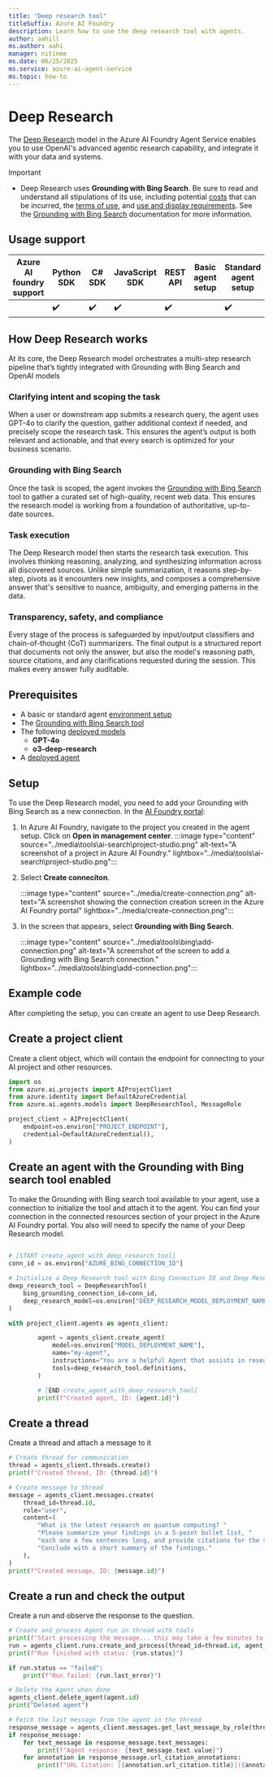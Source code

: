 ```yaml
---
title: "Deep research tool"
titleSuffix: Azure AI Foundry
description: Learn how to use the deep research tool with agents.
author: aahill
ms.author: aahi
manager: nitinme
ms.date: 06/25/2025
ms.service: azure-ai-agent-service
ms.topic: how-to
---
```


# Deep Research

The [Deep Research](https://openai.com/index/introducing-deep-research/) model in the Azure AI Foundry Agent Service enables you to use OpenAI's advanced agentic research capability, and integrate it with your data and systems.

> [!IMPORTANT]
> * Deep Research uses **Grounding with Bing Search**. Be sure to read and understand all stipulations of its use, including potential [costs](https://www.microsoft.com/bing/apis/grounding-pricing) that can be incurred, the [terms of use](https://www.microsoft.com/bing/apis/grounding-legal), and [use and display requirements](./tools/bing-grounding.md#how-to-display-grounding-with-bing-search-results). See the [Grounding with Bing Search](./tools/bing-grounding.md) documentation for more information.

## Usage support

|Azure AI foundry support  | Python SDK |	C# SDK | JavaScript SDK | REST API |Basic agent setup | Standard agent setup |
|---------|---------|---------|---------|---------|---------|---------|
|  | ✔️ | ✔️ | ✔️ | ✔️ |  | ✔️ |

## How Deep Research works

At its core, the Deep Research model orchestrates a multi-step research pipeline that’s tightly integrated with Grounding with Bing Search and OpenAI models

### Clarifying intent and scoping the task

When a user or downstream app submits a research query, the agent uses GPT-4o to clarify the question, gather additional context if needed, and precisely scope the research task. This ensures the agent’s output is both relevant and actionable, and that every search is optimized for your business scenario.

### Grounding with Bing Search

Once the task is scoped, the agent invokes the [Grounding with Bing Search](./tools/bing-grounding.md) tool to gather a curated set of high-quality, recent web data. This ensures the research model is working from a foundation of authoritative, up-to-date sources. 

### Task execution

The Deep Research model then starts the research task execution. This involves thinking reasoning, analyzing, and synthesizing information across all discovered sources. Unlike simple summarization, it reasons step-by-step, pivots as it encounters new insights, and composes a comprehensive answer that's sensitive to nuance, ambiguity, and emerging patterns in the data. 

### Transparency, safety, and compliance

Every stage of the process is safeguarded by input/output classifiers and chain-of-thought (CoT) summarizers. The final output is a structured report that documents not only the answer, but also the model's reasoning path, source citations, and any clarifications requested during the session. This makes every answer fully auditable.

## Prerequisites
- A basic or standard agent [environment setup](../environment-setup.md)
- The [Grounding with Bing Search tool](./tools/bing-grounding.md)
- The following [deployed models](../../model-inference/how-to/create-model-deployments.md)
    - **GPT-4o**
    - **o3-deep-research** 
- A [deployed agent](../quickstart.md)

## Setup 

To use the Deep Research model, you need to add your Grounding with Bing Search as a new connection. In the [AI Foundry portal](https://ai.azure.com/?cid=learnDocs):

1. In Azure AI Foundry, navigate to the project you created in the agent setup. Click on **Open in management center**.
    :::image type="content" source="../media\tools\ai-search\project-studio.png" alt-text="A screenshot of a project in Azure AI Foundry." lightbox="../media\tools\ai-search\project-studio.png":::

1. Select **Create conneciton**.

    :::image type="content" source="../media/create-connection.png" alt-text="A screenshot showing the connection creation screen in the Azure AI Foundry portal" lightbox="../media/create-connection.png":::

1. In the screen that appears, select **Grounding with Bing Search**. 

    :::image type="content" source="../media\tools\bing\add-connection.png" alt-text="A screenshot of the screen to add a Grounding with Bing Search connection." lightbox="../media\tools\bing\add-connection.png":::

## Example code

After completing the setup, you can create an agent to use Deep Research.

## Create a project client
Create a client object, which will contain the endpoint for connecting to your AI project and other resources. 

```python
import os
from azure.ai.projects import AIProjectClient
from azure.identity import DefaultAzureCredential
from azure.ai.agents.models import DeepResearchTool, MessageRole

project_client = AIProjectClient(
    endpoint=os.environ["PROJECT_ENDPOINT"],
    credential=DefaultAzureCredential(),
)

```
## Create an agent with the Grounding with Bing search tool enabled
To make the Grounding with Bing search tool available to your agent, use a connection to initialize the tool and attach it to the agent. You can find your connection in the connected resources section of your project in the Azure AI Foundry portal. You also will need to specify the name of your Deep Research model.

```python

# [START create_agent_with_deep_research_tool]
conn_id = os.environ["AZURE_BING_CONNECTION_ID"]

# Initialize a Deep Research tool with Bing Connection ID and Deep Research model deployment name
deep_research_tool = DeepResearchTool(
    bing_grounding_connection_id=conn_id,
    deep_research_model=os.environ["DEEP_RESEARCH_MODEL_DEPLOYMENT_NAME"],
)

with project_client.agents as agents_client:

        agent = agents_client.create_agent(
            model=os.environ["MODEL_DEPLOYMENT_NAME"],
            name="my-agent",
            instructions="You are a helpful Agent that assists in researching scientific topics.",
            tools=deep_research_tool.definitions,
        )

        # [END create_agent_with_deep_research_tool]
        print(f"Created agent, ID: {agent.id}")
```

## Create a thread

Create a thread and attach a message to it

```python
# Create thread for communication
thread = agents_client.threads.create()
print(f"Created thread, ID: {thread.id}")

# Create message to thread
message = agents_client.messages.create(
    thread_id=thread.id,
    role="user",
    content=(
        "What is the latest research on quantum computing? "
        "Please summarize your findings in a 5-point bullet list, "
        "each one a few sentences long, and provide citations for the sources you used. "
        "Conclude with a short summary of the findings."
    ),
)
print(f"Created message, ID: {message.id}")

```

## Create a run and check the output

Create a run and observe the response to the question.

```python
# Create and process Agent run in thread with tools
print(f"Start processing the message... this may take a few minutes to finish. Be patient!")
run = agents_client.runs.create_and_process(thread_id=thread.id, agent_id=agent.id)
print(f"Run finished with status: {run.status}")

if run.status == "failed":
    print(f"Run failed: {run.last_error}")

# Delete the Agent when done
agents_client.delete_agent(agent.id)
print("Deleted agent")

# Fetch the last message from the agent in the thread
response_message = agents_client.messages.get_last_message_by_role(thread_id=thread.id, role=MessageRole.AGENT)
if response_message:
    for text_message in response_message.text_messages:
        print(f"Agent response: {text_message.text.value}")
    for annotation in response_message.url_citation_annotations:
        print(f"URL Citation: [{annotation.url_citation.title}]({annotation.url_citation.url})")
```
